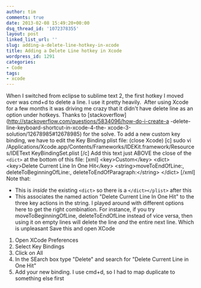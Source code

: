 ```yaml
---
author: tim
comments: true
date: 2013-02-08 15:49:20+00:00
dsq_thread_id: '1072378355'
layout: post
linked_list_url: ''
slug: adding-a-delete-line-hotkey-in-xcode
title: Adding a Delete Line hotkey in Xcode
wordpress_id: 1291
categories:
- Code
tags:
- xcode
---
```


When I switched from eclipse to sublime text 2, the first hotkey I moved over
was cmd+d to delete a line. I use it pretty heavily.  After using Xcode for a
few months it was driving me crazy that it didn't have delete line as an
option under hotkeys. Thanks to
[stackoverflow](http://stackoverflow.com/questions/5834096/how-do-i-create-a
-delete-line-keyboard-shortcut-in-xcode-4-the-
xcode-3-solution/12678985#12678985) for the solve. To add a new custom key
binding, we have to edit the Key Binding plist file: (close Xcode) [c] sudo vi
/Applications/Xcode.app/Contents/Frameworks/IDEKit.framework/Resources/IDEText
KeyBindingSet.plist [/c] Add this text just ABOVE the close of the `<dict>` at
the bottom of this file: [xml] &lt;key&gt;Custom&lt;/key&gt; &lt;dict&gt;
&lt;key&gt;Delete Current Line In One Hit&lt;/key&gt;
&lt;string&gt;moveToEndOfLine:, deleteToBeginningOfLine:,
deleteToEndOfParagraph:&lt;/string&gt; &lt;/dict&gt; [/xml] Note that:

  * This is _inside_ the existing `<dict>` so there is a `</dict></plist>` after this
  * This associates the named action "Delete Current Line In One Hit" to the three key actions in the string. I played around with different options here to get the right combination. For instance, if you try moveToBeginningOfLine, deleteToEndOfLine instead of vice versa, then using it on empty lines will delete the line _and_ the entire next line. Which is unpleasant
Save this and open XCode

  1. Open XCode Preferences
  2. Select Key Bindings
  3. Click on All
  4. In the SEarch box type "Delete" and search for "Delete Current Line in One Hit"
  5. Add your new binding.
I use cmd+d, so I had to map duplicate to something else first

